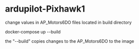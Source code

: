 # ardupilot-Pixhawk1

change values in AP_Motors6DO files located in build directory

docker-compose up --build

the "--build" copies changes to the AP_Motors6DO to the image

